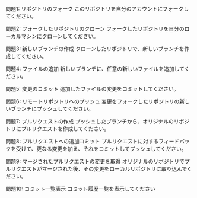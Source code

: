 問題1: リポジトリのフォーク
このリポジトリを自分のアカウントにフォークしてください。

問題2: フォークしたリポジトリのクローン
フォークしたリポジトリを自分のローカルマシンにクローンしてください。

問題3: 新しいブランチの作成
クローンしたリポジトリで、新しいブランチを作成してください。

問題4: ファイルの追加
新しいブランチに、任意の新しいファイルを追加してください。

問題5: 変更のコミット
追加したファイルの変更をコミットしてください。

問題6: リモートリポジトリへのプッシュ
変更をフォークしたリポジトリの新しいブランチにプッシュしてください。

問題7: プルリクエストの作成
プッシュしたブランチから、オリジナルのリポジトリにプルリクエストを作成してください。

問題8: プルリクエストへの追加コミット
プルリクエストに対するフィードバックを受けて、更なる変更を加え、それをコミットしてプッシュしてください。

問題9: マージされたプルリクエストの変更を取得
オリジナルのリポジトリでプルリクエストがマージされた後、その変更をローカルリポジトリに取り込んでください。

問題10: コミット一覧表示
コミット履歴一覧を表示してください


